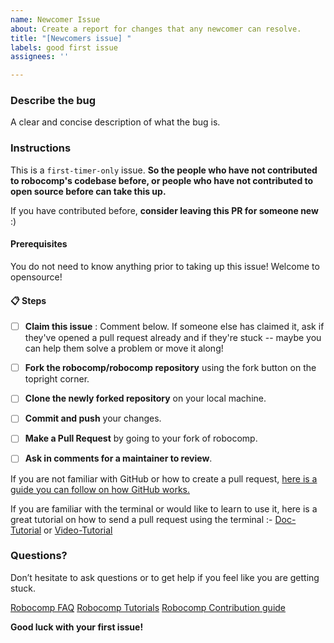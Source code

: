 ```yaml
---
name: Newcomer Issue
about: Create a report for changes that any newcomer can resolve.
title: "[Newcomers issue] "
labels: good first issue
assignees: ''

---
```

### Describe the bug

A clear and concise description of what the bug is.

### Instructions
This is a ``first-timer-only`` issue. **So the people who have not contributed to robocomp's codebase before, or people who have not contributed to open source before can take this up.**

If you have contributed before, **consider leaving this PR for someone new** :)

#### Prerequisites
You do not need to know anything prior to taking up this issue! Welcome to opensource!

#### 📋 Steps
- [ ] **Claim this issue** : Comment below. If someone else has claimed it, ask if they've opened a pull request already and if they're stuck -- maybe you can help them solve a problem or move it along!

- [ ]  **Fork the robocomp/robocomp repository** using the fork button on the topright corner.

- [ ] **Clone the newly forked repository** on your local machine.

- [ ] **Commit and push** your changes.

- [ ] **Make a Pull Request** by going to your fork of robocomp.

- [ ] **Ask in comments for a maintainer to review**.

<!-- markdown-link-check-disable -->
If you are not familiar with GitHub or how to create a pull request, [here is a guide you can follow on how GitHub works.](https://docs.github.com/en/get-started/quickstart/hello-world)
<!-- markdown-link-check-enable -->

If you are familiar with the terminal or would like to learn to use it, here is a great tutorial on how to send a pull request using the terminal :-
[Doc-Tutorial](https://github.com/robocomp/robocomp/blob/development/doc/contribute/contribute.md) or  [Video-Tutorial](https://www.youtube.com/watch?v=rgbCcBNZcdQ&t=8s)

### Questions?
Don’t hesitate to ask questions or to get help if you feel like you are getting stuck.



[Robocomp FAQ](https://github.com/robocomp/robocomp/blob/development/doc/FAQ.md)
[Robocomp Tutorials](https://github.com/robocomp/robocomp/blob/development/doc/README.md)
[Robocomp Contribution guide](https://github.com/robocomp/robocomp/blob/development/CONTRIBUTING.md)

**Good luck with your first issue!**
